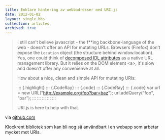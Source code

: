 ```yaml
---
title: Enklare hantering av webbadresser med URI.js
date: 2012-01-02
layout: single.hbs
collection: articles
archived: true
---
```

> I still can\'t believe javascript - the f\*\*ing backbone-language of
> the web - doesn\'t offer an API for mutating URLs. Browsers (Firefox)
> don\'t expose the `Location` object (the structure behind
> window.location). Yes, one could think of [decomposed IDL
> attributes](http://www.whatwg.org/specs/web-apps/current-work/multipage/urls.html#url-decomposition-idl-attributes)
> as a native URL management library. But it relies on the DOM element
> \<a\>, it\'s slow and doesn\'t offer any convenienve at all.
>
> How about a nice, clean and simple API for mutating URIs:
>
> ::: {.highlight}
> ::: {.CodeRay}
> ::: {.code}
> ::: {.CodeRay}
> ::: {.code}
>     var url = new URL("http://example.org/foo?bar=baz");
>     url.addQuery("foo", "bar");
> :::
> :::
> :::
> :::
> :::
>
> URI.js is here to help with that.

via [github.com](https://github.com/medialize/URI.js)

Klockrent bibliotek som kan bli nog så användbart i en webapp som
arbetar mycket mot URIs.